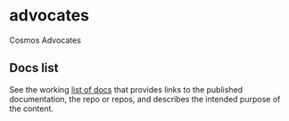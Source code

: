 # advocates

Cosmos Advocates

## Docs list

See the working [list of docs](./docs_list/) that provides links to the published documentation, the repo or repos, and describes the intended purpose of the content.
